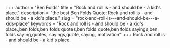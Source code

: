 +++
author = "Ben Folds"
title = "Rock and roll is - and should be - a kid's place."
description = "the best Ben Folds Quote: Rock and roll is - and should be - a kid's place."
slug = "rock-and-roll-is---and-should-be---a-kids-place"
keywords = "Rock and roll is - and should be - a kid's place.,ben folds,ben folds quotes,ben folds quote,ben folds sayings,ben folds saying,quotes, sayings,quote, saying, motivation"
+++
Rock and roll is - and should be - a kid's place.
